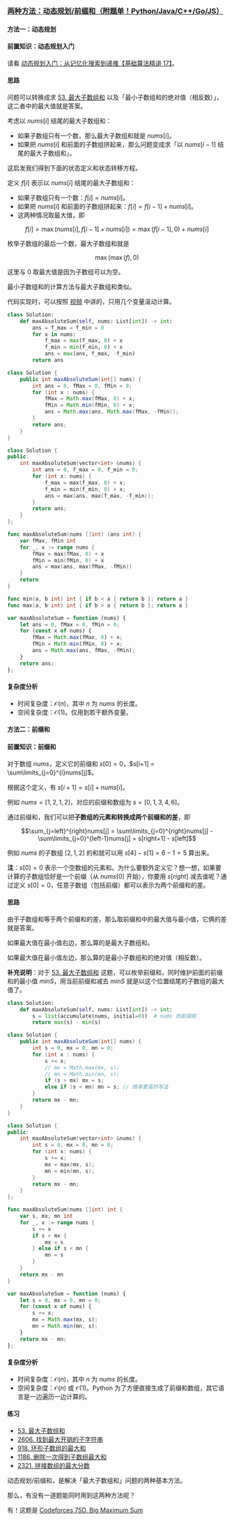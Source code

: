 ### [两种方法：动态规划/前缀和（附题单！Python/Java/C++/Go/JS）](https://leetcode.cn/problems/maximum-absolute-sum-of-any-subarray/solutions/2377930/liang-chong-fang-fa-dong-tai-gui-hua-qia-dczr/)

#### 方法一：动态规划

#### 前置知识：动态规划入门

请看 [动态规划入门：从记忆化搜索到递推【基础算法精讲 17】](https://leetcode.cn/link/?target=https%3A%2F%2Fwww.bilibili.com%2Fvideo%2FBV1Xj411K7oF%2F)。

#### 思路

问题可以转换成求 [53\. 最大子数组和](https://leetcode.cn/problems/maximum-subarray/) 以及「最小子数组和的绝对值（相反数）」，这二者中的最大值就是答案。

考虑以 $nums[i]$ 结尾的最大子数组和：

-   如果子数组只有一个数，那么最大子数组和就是 $nums[i]$。
-   如果把 $nums[i]$ 和前面的子数组拼起来，那么问题变成求「以 $nums[i-1]$ 结尾的最大子数组和」。

这启发我们得到下面的状态定义和状态转移方程。

定义 $f[i]$ 表示以 $nums[i]$ 结尾的最大子数组和：

-   如果子数组只有一个数：$f[i]=nums[i]$。
-   如果把 $nums[i]$ 和前面的子数组拼起来：$f[i]=f[i-1]+nums[i]$。
-   这两种情况取最大值，即

$$f[i] = \max(nums[i], f[i-1]+nums[i]) = \max(f[i-1], 0) + nums[i]$$

枚举子数组的最后一个数，最大子数组和就是

$$\max(\max(f), 0)$$

这里与 $0$ 取最大值是因为子数组可以为空。

最小子数组和的计算方法与最大子数组和类似。

代码实现时，可以按照 [视频](https://leetcode.cn/link/?target=https%3A%2F%2Fwww.bilibili.com%2Fvideo%2FBV1Xj411K7oF%2F) 中讲的，只用几个变量滚动计算。

```python
class Solution:
    def maxAbsoluteSum(self, nums: List[int]) -> int:
        ans = f_max = f_min = 0
        for x in nums:
            f_max = max(f_max, 0) + x
            f_min = min(f_min, 0) + x
            ans = max(ans, f_max, -f_min)
        return ans
```

```java
class Solution {
    public int maxAbsoluteSum(int[] nums) {
        int ans = 0, fMax = 0, fMin = 0;
        for (int x : nums) {
            fMax = Math.max(fMax, 0) + x;
            fMin = Math.min(fMin, 0) + x;
            ans = Math.max(ans, Math.max(fMax, -fMin));
        }
        return ans;
    }
}
```

```cpp
class Solution {
public:
    int maxAbsoluteSum(vector<int> &nums) {
        int ans = 0, f_max = 0, f_min = 0;
        for (int x: nums) {
            f_max = max(f_max, 0) + x;
            f_min = min(f_min, 0) + x;
            ans = max(ans, max(f_max, -f_min));
        }
        return ans;
    }
};
```

```go
func maxAbsoluteSum(nums []int) (ans int) {
    var fMax, fMin int
    for _, x := range nums {
        fMax = max(fMax, 0) + x
        fMin = min(fMin, 0) + x
        ans = max(ans, max(fMax, -fMin))
    }
    return
}

func min(a, b int) int { if b < a { return b }; return a }
func max(a, b int) int { if b > a { return b }; return a }
```

```javascript
var maxAbsoluteSum = function (nums) {
    let ans = 0, fMax = 0, fMin = 0;
    for (const x of nums) {
        fMax = Math.max(fMax, 0) + x;
        fMin = Math.min(fMin, 0) + x;
        ans = Math.max(ans, fMax, -fMin);
    }
    return ans;
};
```

#### 复杂度分析

-   时间复杂度：$\mathcal{O}(n)$，其中 $n$ 为 $nums$ 的长度。
-   空间复杂度：$\mathcal{O}(1)$。仅用到若干额外变量。

#### 方法二：前缀和

#### 前置知识：前缀和

对于数组 $nums$，定义它的前缀和 $s[0]=0$，$s[i+1] = \sum\limits_{j=0}^{i}nums[j]$。

根据这个定义，有 $s[i+1]=s[i]+nums[i]$。

例如 $nums=[1,2,1,2]$，对应的前缀和数组为 $s=[0,1,3,4,6]$。

通过前缀和，我们可以把**子数组的元素和转换成两个前缀和的差**，即

$$\sum_{j=left}^{right}nums[j] = \sum\limits_{j=0}^{right}nums[j] - \sum\limits_{j=0}^{left-1}nums[j] = s[right+1] - s[left]$$

例如 $nums$ 的子数组 $[2,1,2]$ 的和就可以用 $s[4]-s[1]=6-1=5$ 算出来。

**注**：$s[0]=0$ 表示一个空数组的元素和。为什么要额外定义它？想一想，如果要计算的子数组恰好是一个前缀（从 $nums[0]$ 开始），你要用 $s[right]$ 减去谁呢？通过定义 $s[0]=0$，任意子数组（包括前缀）都可以表示为两个前缀和的差。

#### 思路

由于子数组和等于两个前缀和的差，那么取前缀和中的最大值与最小值，它俩的差就是答案。

如果最大值在最小值右边，那么算的是最大子数组和。

如果最大值在最小值左边，那么算的是最小子数组和的绝对值（相反数）。

**补充说明**：对于 [53\. 最大子数组和](https://leetcode.cn/problems/maximum-subarray/) 这题，可以枚举前缀和，同时维护前面的前缀和的最小值 $minS$，用当前前缀和减去 $minS$ 就是以这个位置结尾的子数组的最大值了。

```python
class Solution:
    def maxAbsoluteSum(self, nums: List[int]) -> int:
        s = list(accumulate(nums, initial=0))  # nums 的前缀和
        return max(s) - min(s)
```

```java
class Solution {
    public int maxAbsoluteSum(int[] nums) {
        int s = 0, mx = 0, mn = 0;
        for (int x : nums) {
            s += x;
            // mx = Math.max(mx, s);
            // mn = Math.min(mn, s);
            if (s > mx) mx = s;
            else if (s < mn) mn = s; // 效率更高的写法
        }
        return mx - mn;
    }
}
```

```cpp
class Solution {
public:
    int maxAbsoluteSum(vector<int> &nums) {
        int s = 0, mx = 0, mn = 0;
        for (int x: nums) {
            s += x;
            mx = max(mx, s);
            mn = min(mn, s);
        }
        return mx - mn;
    }
};
```

```go
func maxAbsoluteSum(nums []int) int {
    var s, mx, mn int
    for _, x := range nums {
        s += x
        if s > mx {
            mx = s
        } else if s < mn {
            mn = s
        }
    }
    return mx - mn
}
```

```javascript
var maxAbsoluteSum = function (nums) {
    let s = 0, mx = 0, mn = 0;
    for (const x of nums) {
        s += x;
        mx = Math.max(mx, s);
        mn = Math.min(mn, s);
    }
    return mx - mn;
};
```

#### 复杂度分析

-   时间复杂度：$\mathcal{O}(n)$，其中 $n$ 为 $nums$ 的长度。
-   空间复杂度：$\mathcal{O}(n)$ 或 $\mathcal{O}(1)$。Python 为了方便直接生成了前缀和数组，其它语言是一边遍历一边计算的。

#### 练习

-   [53\. 最大子数组和](https://leetcode.cn/problems/maximum-subarray/)
-   [2606\. 找到最大开销的子字符串](https://leetcode.cn/problems/find-the-substring-with-maximum-cost/)
-   [918\. 环形子数组的最大和](https://leetcode.cn/problems/maximum-sum-circular-subarray/)
-   [1186\. 删除一次得到子数组最大和](https://leetcode.cn/problems/maximum-subarray-sum-with-one-deletion/)
-   [2321\. 拼接数组的最大分数](https://leetcode.cn/problems/maximum-score-of-spliced-array/)

动态规划/前缀和，是解决「最大子数组和」问题的两种基本方法。

那么，有没有一道题能同时用到这两种方法呢？

有！这题是 [Codeforces 75D. Big Maximum Sum](https://leetcode.cn/link/?target=https%3A%2F%2Fcodeforces.com%2Fproblemset%2Fproblem%2F75%2FD)

